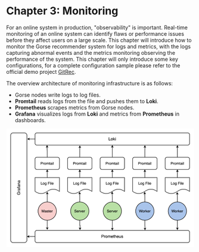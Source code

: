 # Chapter 3: Monitoring

For an online system in production, "observability" is important. Real-time monitoring of an online system can identify flaws or performance issues before they affect users on a large scale. This chapter will introduce how to monitor the Gorse recommender system for logs and metrics, with the logs capturing abnormal events and the metrics monitoring observing the performance of the system. This chapter will only introduce some key configurations, for a complete configuration sample please refer to the official demo project [GitRec](https://github.com/zhenghaoz/gitrec).

The overview architecture of monitoring infrastructure is as follows:

- Gorse nodes write logs to log files.
- **Promtail** reads logs from the file and pushes them to **Loki**.
- **Prometheus** scrapes metrics from Gorse nodes.
- **Grafana** visualizes logs from **Loki** and metrics from **Prometheus** in dashboards.

<img src="img/ch3/monitoring.png" width="600">

